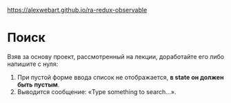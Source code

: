 https://alexwebart.github.io/ra-redux-observable

Поиск
===

Взяв за основу проект, рассмотренный на лекции, доработайте его либо напишите с нуля:

1. При пустой форме ввода список не отображается, **в state он должен быть пустым**.
2. Выводится сообщение: «Type something to search...».

